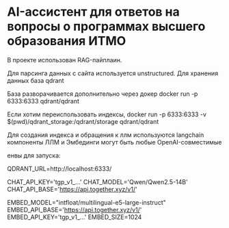 # AI-ассистент для ответов на вопросы о программах высшего образования ИТМО
В проекте использован RAG-пайплаин.

Для парсинга данных с сайта используется unstructured.
Для хранения данных база qdrant

База разворачивается дополнительно через докер
docker run -p 6333:6333 qdrant/qdrant

Если хотим переиспользовать индексы, docker run -p 6333:6333 -v $(pwd)/qdrant_storage:/qdrant/storage qdrant/qdrant

Для создания индекса и обращения к ллм используются langchain компоненты
ЛЛМ и Эмбединги могут быть любые OpenAI-совместимые


енвы для запуска:

QDRANT_URL=http://localhost:6333/

CHAT_API_KEY='tgp_v1_...'
CHAT_MODEL='Qwen/Qwen2.5-14B'
CHAT_API_BASE='https://api.together.xyz/v1/'

EMBED_MODEL="intfloat/multilingual-e5-large-instruct"
EMBED_API_BASE='https://api.together.xyz/v1/'
EMBED_API_KEY='tgp_v1_...'
EMBED_SIZE=1024
